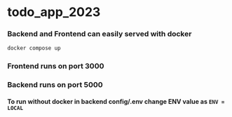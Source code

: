 # todo_app_2023
### Backend and Frontend can easily served with docker
```bash
docker compose up
```

### Frontend runs on port 3000
### Backend runs on port 5000

#### To run without docker in backend config/.env change ENV value as `ENV = LOCAL` 

